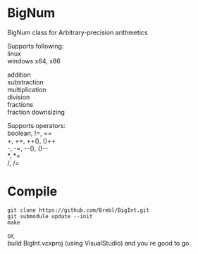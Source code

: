 # BigNum
BigNum class for Arbitrary-precision arithmetics  
  
Supports following:  
linux  
windows x64, x86  
  
addition  
substraction  
multiplication  
division  
fractions  
fraction downsizing  
  
Supports operators:  
boolean, !=, ==  
+, +=, ++(), ()++  
-, -=, --(), ()--  
*, *=  
/, /=  
  
# Compile  
`git clone https://github.com/Brebl/BigInt.git`  
`git submodule update --init`  
`make`  
  
or,    
build BigInt.vcxproj (using VisualStudio) and you`re good to go.  
